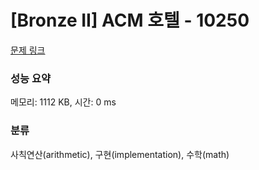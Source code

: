 # [Bronze II] ACM 호텔 - 10250 

[문제 링크](https://www.acmicpc.net/problem/10250) 

### 성능 요약

메모리: 1112 KB, 시간: 0 ms

### 분류

사칙연산(arithmetic), 구현(implementation), 수학(math)

